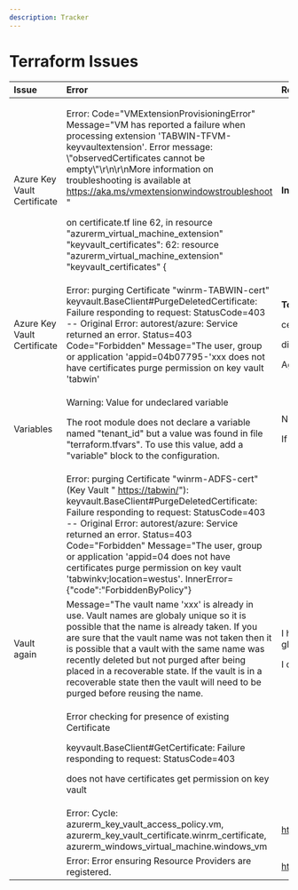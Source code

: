 ```yaml
---
description: Tracker
---
```


# Terraform Issues

<table>
  <thead>
    <tr>
      <th style="text-align:left">Issue</th>
      <th style="text-align:left">Error</th>
      <th style="text-align:left">Resolution</th>
    </tr>
  </thead>
  <tbody>
    <tr>
      <td style="text-align:left">Azure Key Vault Certificate</td>
      <td style="text-align:left">
        <p>Error: Code=&quot;VMExtensionProvisioningError&quot; Message=&quot;VM
          has reported a failure when processing extension &apos;TABWIN-TFVM-keyvaultextension&apos;.
          Error message: \&quot;observedCertificates cannot be empty\&quot;\r\n\r\nMore
          information on troubleshooting is available at <a href="https://aka.ms/vmextensionwindowstroubleshoot">https://aka.ms/vmextensionwindowstroubleshoot</a> &quot;</p>
        <p>on certificate.tf line 62, in resource &quot;azurerm_virtual_machine_extension&quot;
          &quot;keyvault_certificates&quot;: 62: resource &quot;azurerm_virtual_machine_extension&quot;
          &quot;keyvault_certificates&quot; {</p>
      </td>
      <td style="text-align:left"><b>In progress</b>
      </td>
    </tr>
    <tr>
      <td style="text-align:left">Azure Key Vault Certificate</td>
      <td style="text-align:left">Error: purging Certificate &quot;winrm-TABWIN-cert&quot; keyvault.BaseClient#PurgeDeletedCertificate:
        Failure responding to request: StatusCode=403 -- Original Error: autorest/azure:
        Service returned an error. Status=403 Code=&quot;Forbidden&quot; Message=&quot;The
        user, group or application &apos;appid=04b07795-&apos;xxx does not have
        certificates purge permission on key vault &apos;tabwin&apos;</td>
      <td style="text-align:left">
        <p><b>To be tested</b>
        </p>
        <p>certificate_permissions = [&quot;purge&quot; ]</p>
        <p></p>
        <p>didn&apos;t work I am assuming it is something to do with <a href="https://stackoverflow.com/questions/61342357/unable-to-delete-secrets-from-key-vault-with-soft-delete-enabled">Purge Protection</a>
        </p>
        <p></p>
        <p>Again No, as Purge Protection is not enabled. Only soft-delete.</p>
      </td>
    </tr>
    <tr>
      <td style="text-align:left">Variables</td>
      <td style="text-align:left">
        <p>Warning: Value for undeclared variable</p>
        <p>The root module does not declare a variable named &quot;tenant_id&quot;
          but a value was found in file &quot;terraform.tfvars&quot;. To use this
          value, add a &quot;variable&quot; block to the configuration.</p>
      </td>
      <td style="text-align:left">
        <p>Now that is a useful error message.</p>
        <p>If you want to use terraform.tfvars, the variable also has to be declared
          in the variables.tf</p>
      </td>
    </tr>
    <tr>
      <td style="text-align:left"></td>
      <td style="text-align:left">Error: purging Certificate &quot;winrm-ADFS-cert&quot; (Key Vault &quot;
        <a
        href="https://tabwinkv.vault.azure.net/">https://tabwin/</a>&quot;): keyvault.BaseClient#PurgeDeletedCertificate:
          Failure responding to request: StatusCode=403 -- Original Error: autorest/azure:
          Service returned an error. Status=403 Code=&quot;Forbidden&quot; Message=&quot;The
          user, group or application &apos;appid=04 does not have certificates purge
          permission on key vault &apos;tabwinkv;location=westus&apos;. InnerError={&quot;code&quot;:&quot;ForbiddenByPolicy&quot;}</td>
      <td
      style="text-align:left"></td>
    </tr>
    <tr>
      <td style="text-align:left">Vault again</td>
      <td style="text-align:left">Message=&quot;The vault name &apos;xxx&apos; is already in use. Vault
        names are globaly unique so it is possible that the name is already taken.
        If you are sure that the vault name was not taken then it is possible that
        a vault with the same name was recently deleted but not purged after being
        placed in a recoverable state. If the vault is in a recoverable state then
        the vault will need to be purged before reusing the name.</td>
      <td style="text-align:left">
        <p>I had not deleted the vault in my other subscription. There need to be
          some creative vault names if they are globally unique!</p>
        <p></p>
        <p>I changed the name and it worked. Nice.</p>
      </td>
    </tr>
    <tr>
      <td style="text-align:left"></td>
      <td style="text-align:left">
        <p>Error checking for presence of existing Certificate</p>
        <p>keyvault.BaseClient#GetCertificate: Failure responding to request: StatusCode=403</p>
        <p>does not have certificates get permission on key vault</p>
      </td>
      <td style="text-align:left"></td>
    </tr>
    <tr>
      <td style="text-align:left"></td>
      <td style="text-align:left">Error: Cycle: azurerm_key_vault_access_policy.vm, azurerm_key_vault_certificate.winrm_certificate,
        azurerm_windows_virtual_machine.windows_vm</td>
      <td style="text-align:left"><a href="https://serverfault.com/questions/1005761/what-does-error-cycle-means-in-terraform">https://serverfault.com/questions/1005761/what-does-error-cycle-means-in-terraform</a>
      </td>
    </tr>
    <tr>
      <td style="text-align:left"></td>
      <td style="text-align:left">Error: Error ensuring Resource Providers are registered.</td>
      <td style="text-align:left"><a href="https://registry.terraform.io/providers/hashicorp/azurerm/latest/docs/resources/resource_provider_registration">https://registry.terraform.io/providers/hashicorp/azurerm/latest/docs/resources/resource_provider_registration</a>
      </td>
    </tr>
  </tbody>
</table>

